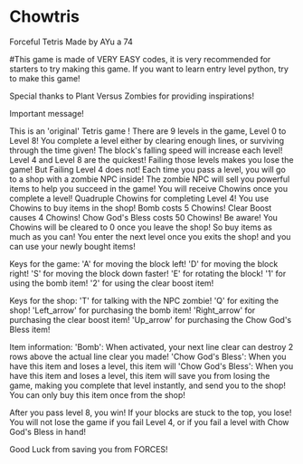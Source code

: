 # Chowtris
Forceful Tetris
Made by AYu a 74

#This game is made of VERY EASY codes, it is very recommended for starters to try making this game.
If you want to learn entry level python, try to make this game!



















Special thanks to Plant Versus Zombies for providing inspirations!

Important message!

This is an 'original' Tetris game
!
There are 9 levels in the game, Level 0 to Level 8!
You complete a level either by clearing enough lines, or surviving through the time given!
The block's falling speed will increase each level! Level 4 and Level 8 are the quickest!
 Failing those levels makes you lose the game! But Failing Level 4 does not!
Each time you pass a level, you will go to a shop with a zombie NPC inside!
The zombie NPC will sell you powerful items to help you succeed in the game!
You will receive Chowins once you complete a level! Quadruple Chowins for completing Level 4!
You use Chowins to buy items in the shop!
Bomb costs 5 Chowins! Clear Boost causes 4 Chowins! Chow God's Bless costs 50 Chowins!
Be aware! You Chowins will be cleared to 0 once you leave the shop! So buy items as much as you can!
You enter the next level once you exits the shop! and you can use your newly bought items!

Keys for the game:
'A' for moving the block left!
'D' for moving the block right!
'S' for moving the block down faster!
'E' for rotating the block!
'1' for using the bomb item!
'2' for using the clear boost item!

Keys for the shop:
'T' for talking with the NPC zombie!
'Q' for exiting the shop!
'Left_arrow' for purchasing the bomb item!
'Right_arrow' for purchasing the clear boost item!
'Up_arrow' for purchasing the Chow God's Bless item!

Item information:
'Bomb': When activated, your next line clear can destroy 2 rows above the actual line clear you made!
'Chow God's Bless': When you have this item and loses a level, this item will 'Chow God's Bless': When you have this item and loses a level, this item will save you from losing the game,
making you complete that level instantly, and send you to the shop!
 You can only buy this item once from the shop!

After you pass level 8, you win!
If your blocks are stuck to the top, you lose!
 You will not lose the game if you fail Level 4,
or if you fail a level with Chow God's Bless in hand!

Good Luck from saving you from FORCES!
